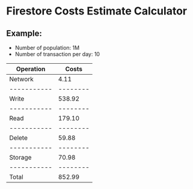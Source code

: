 # Firestore Costs Estimate Calculator

## Example:

- Number of population: 1M
- Number of transaction per day: 10

| Operation | Costs  |
|-----------|--------|
| Network   |   4.11 |
|-----------|--------|
| Write     | 538.92 |
|-----------|--------|
| Read      | 179.10 |
|-----------|--------|
| Delete    |  59.88 |
|-----------|--------|
| Storage   |  70.98 |
|-----------|--------|
| Total     | 852.99 |

